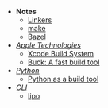 - **Notes**
	- [Linkers](../../Linkers.md)
	- [make](Tools/make.md)
	- [Bazel](Bazel.md)
- *[Apple Technologies](Apple%20Technologies.md)*
	- [Xcode Build System](Apple%20Technologies/Apple%20Platform%20Specifics/Apple%20Developer%20Tools/Xcode/Xcode%20Build%20System.md)
	- [Buck: A fast build tool](https://buck.build/)
- *[Python](Python.md)*
	- [Python as a build tool](https://tonsky.me/blog/python-build/)
- *[CLI](Shell/CLI.md)*
	- [lipo](../../lipo.md)
